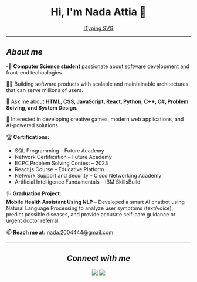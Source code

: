 <!-- 👋 Animated hi -->
<!-- <img src="https://raw.githubusercontent.com/ABSphreak/ABSphreak/master/gifs/Hi.gif" width="30px"> -->

<h1 align="center">Hi, I'm Nada Attia 👋</h1>

<div align="center">

[!Typing SVG](https://git.io/typing-svg)

</div>

---

<h2 align="left"><i><b>About me</b></i></h2>

-🌱 **Computer Science student** passionate about software development and front-end technologies.  

👩‍💻 Building software products with scalable and maintainable architectures that can serve millions of users.  

💬 Ask me about **HTML, CSS, JavaScript, React, Python, C++, C#, Problem Solving, and System Design.**  

🚀 Interested in developing creative games, modern web applications, and AI-powered solutions.  

🏆 **Certifications:**  
- SQL Programming – Future Academy  
- Network Certification – Future Academy  
- ECPC Problem Solving Contest – 2023  
- React.js Course – Educative Platform  
- Network Support and Security – Cisco Networking Academy  
- Artificial Intelligence Fundamentals – IBM SkillsBuild  

🩺 **Graduation Project:**  
**Mobile Health Assistant Using NLP** – Developed a smart AI chatbot using Natural Language Processing to analyze user symptoms (text/voice), predict possible diseases, and provide accurate self-care guidance or urgent doctor referral.  

📫 **Reach me at:** nada.2004444@gmail.com

---

<h2 align="center"><i><b>Connect with me</b></i></h2>

<p align="center">
  <a href="https://www.linkedin.com/in/nada-attia-62b321296/">
    <img src="https://img.shields.io/badge/LinkedIn-Nada%20Attia-%230177B5?style=flat&logo=linkedin&logoColor=white"/>
  </a>
  <a href="https://github.com/NadaAttia04">
    <img src="https://img.shields.io/badge/GitHub-NadaAttia04-black?style=flat&logo=github"/>
  </a>
</p>
